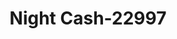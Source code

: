 ---
f_zip-code: 37716
f_state-code: TN
title: Night Cash-22997
f_phone: 865-463-7999
f_city-only: Clinton
f_address: 916 N Chrls G Svrs Blvd Clinton
f_location-unique-id: '22997'
slug: night-cash-22997
updated-on: '2024-05-30T13:46:58.046Z'
created-on: '2024-05-30T13:36:59.803Z'
published-on: '2024-05-30T13:54:32.469Z'
f_city-state: cms/city/clinton-tn.md
f_company: cms/company/night-cash.md
f_state: cms/state/tennessee.md
layout: '[payday-loan].html'
tags: payday-loan
---